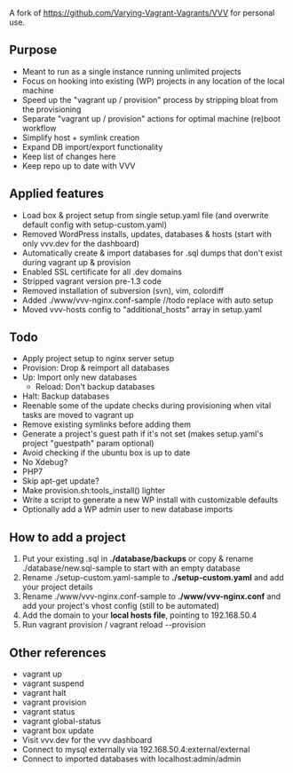 A fork of https://github.com/Varying-Vagrant-Vagrants/VVV for personal use.

## Purpose
- Meant to run as a single instance running unlimited projects
- Focus on hooking into existing (WP) projects in any location of the local machine
- Speed up the "vagrant up / provision" process by stripping bloat from the provisioning
- Separate "vagrant up / provision" actions for optimal machine (re)boot workflow
- Simplify host + symlink creation
- Expand DB import/export functionality
- Keep list of changes here
- Keep repo up to date with VVV

## Applied features
- Load box & project setup from single setup.yaml file (and overwrite default config with setup-custom.yaml)
- Removed WordPress installs, updates, databases & hosts (start with only vvv.dev for the dashboard)
- Automatically create & import databases for .sql dumps that don't exist during vagrant up & provision
- Enabled SSL certificate for all .dev domains
- Stripped vagrant version pre-1.3 code
- Removed installation of subversion (svn), vim, colordiff
- Added ./www/vvv-nginx.conf-sample //todo replace with auto setup
- Moved vvv-hosts config to "additional_hosts" array in setup.yaml

## Todo
- Apply project setup to nginx server setup
- Provision: Drop & reimport all databases
- Up: Import only new databases
	- Reload: Don't backup databases
- Halt: Backup databases
- Reenable some of the update checks during provisioning when vital tasks are moved to vagrant up
- Remove existing symlinks before adding them
- Generate a project's guest path if it's not set (makes setup.yaml's project "guestpath" param optional)
- Avoid checking if the ubuntu box is up to date
- No Xdebug?
- PHP7
- Skip apt-get update?
- Make provision.sh:tools_install() lighter
- Write a script to generate a new WP install with customizable defaults
- Optionally add a WP admin user to new database imports

## How to add a project
1. Put your existing .sql in **./database/backups** or copy & rename ./database/new.sql-sample to start with an empty database
2. Rename ./setup-custom.yaml-sample to **./setup-custom.yaml** and add your project details
3. Rename ./www/vvv-nginx.conf-sample to **./www/vvv-nginx.conf** and add your project's vhost config (still to be automated)
4. Add the domain to your **local hosts file**, pointing to 192.168.50.4
5. Run vagrant provision / vagrant reload --provision

## Other references
- vagrant up
- vagrant suspend
- vagrant halt
- vagrant provision
- vagrant status
- vagrant global-status
- vagrant box update
- Visit vvv.dev for the vvv dashboard
- Connect to mysql externally via 192.168.50.4:external/external
- Connect to imported databases with localhost:admin/admin
